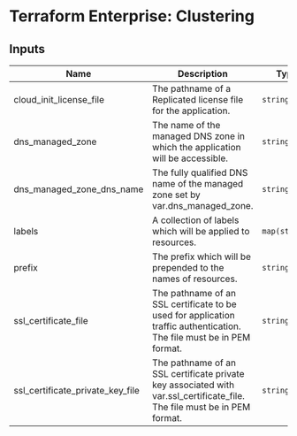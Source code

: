 # Terraform Enterprise: Clustering

## Inputs

| Name | Description | Type | Default | Required |
|------|-------------|------|---------|:-----:|
| cloud\_init\_license\_file | The pathname of a Replicated license file for the application. | `string` | n/a | yes |
| dns\_managed\_zone | The name of the managed DNS zone in which the application will be accessible. | `string` | n/a | yes |
| dns\_managed\_zone\_dns\_name | The fully qualified DNS name of the managed zone set by var.dns\_managed\_zone. | `string` | n/a | yes |
| labels | A collection of labels which will be applied to resources. | `map(string)` | `{}` | no |
| prefix | The prefix which will be prepended to the names of resources. | `string` | `"tfe-ilb-"` | no |
| ssl\_certificate\_file | The pathname of an SSL certificate to be used for application traffic authentication. The file must be in PEM format. | `string` | `"./files/certificate.pem"` | no |
| ssl\_certificate\_private\_key\_file | The pathname of an SSL certificate private key associated with var.ssl\_certificate\_file. The file must be in PEM format. | `string` | `"./files/certificate-private-key.pem"` | no |

